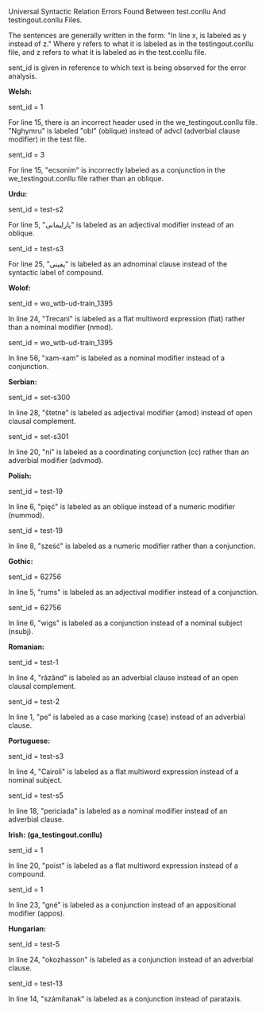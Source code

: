 Universal Syntactic Relation Errors Found Between test.conllu And testingout.conllu Files.

The sentences are generally written in the form: "In line x, <word> is labeled as y instead of z." Where y refers to what it is labeled as in the testingout.conllu file, and z refers to what it is labeled as in the test.conllu file.
  
sent_id is given in reference to which text is being observed for the error analysis. 

**Welsh:**

sent_id = 1

For line 15, there is an incorrect header used in the we_testingout.conllu file. "Nghymru" is labeled "obl" (oblique) instead of advcl (adverbial clause modifier) in the test file.

sent_id = 3

For line 15, "ecsonim" is incorrectly labeled as a conjunction in the we_testingout.conllu file rather than an oblique.

**Urdu:**

sent_id = test-s2

For line 5, "پارلیمانی" is labeled as an adjectival modifier instead of an oblique. 

sent_id = test-s3

For line 25, "یقینی" is labeled as an adnominal clause instead of the syntactic label of compound.

**Wolof:**

sent_id = wo_wtb-ud-train_1395

In line 24, "Trecani" is labeled as a flat multiword expression (flat) rather than a nominal modifier (nmod).

sent_id = wo_wtb-ud-train_1395

In line 56, "xam-xam" is labeled as a nominal modifier instead of a conjunction.

**Serbian:**

sent_id = set-s300

In line 28, "štetne" is labeled as adjectival modifier (amod) instead of open clausal complement.

sent_id = set-s301

In line 20, "ni" is labeled as a coordinating conjunction (cc) rather than an adverbial modifier (advmod).

**Polish:**

sent_id = test-19

In line 6, "pięć" is labeled as an oblique instead of a numeric modifier (nummod).

sent_id = test-19

In line 8, "sześć" is labeled as a numeric modifier rather than a conjunction.

**Gothic:**

sent_id = 62756

In line 5, "rums" is labeled as an adjectival modifier instead of a conjunction.

sent_id = 62756

In line 6, "wigs" is labeled as a conjunction instead of a nominal subject (nsubj).

**Romanian:**

sent_id = test-1

In line 4, "râzând" is labeled as an adverbial clause instead of an open clausal complement.

sent_id = test-2

In line 1, "pe" is labeled as a case marking (case) instead of an adverbial clause.

**Portuguese:**

sent_id = test-s3

In line 4, "Cairoli" is labeled as a flat multiword expression instead of a nominal subject.

sent_id = test-s5

In line 18, "periciada" is labeled as a nominal modifier instead of an adverbial clause.

**Irish:** **(ga_testingout.conllu)**

sent_id = 1

In line 20, "poist" is labeled as a flat multiword expression instead of a compound.

sent_id = 1

In line 23, "gné" is labeled as a conjunction instead of an appositional modifier (appos).

**Hungarian:**

sent_id = test-5

In line 24, "okozhasson" is labeled as a conjunction instead of an adverbial clause.

sent_id = test-13

In line 14, "számítanak" is labeled as a conjunction instead of parataxis.
